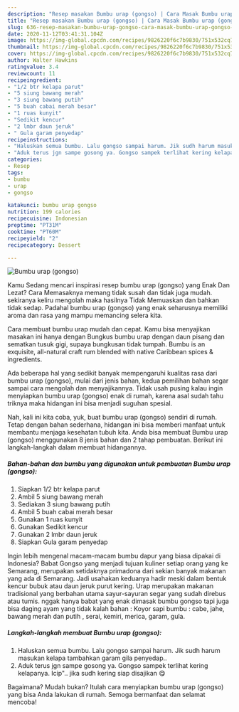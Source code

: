 ```yaml
---
description: "Resep masakan Bumbu urap (gongso) | Cara Masak Bumbu urap (gongso) Yang Lezat Sekali"
title: "Resep masakan Bumbu urap (gongso) | Cara Masak Bumbu urap (gongso) Yang Lezat Sekali"
slug: 636-resep-masakan-bumbu-urap-gongso-cara-masak-bumbu-urap-gongso-yang-lezat-sekali
date: 2020-11-12T03:41:31.104Z
image: https://img-global.cpcdn.com/recipes/9826220f6c7b9830/751x532cq70/bumbu-urap-gongso-foto-resep-utama.jpg
thumbnail: https://img-global.cpcdn.com/recipes/9826220f6c7b9830/751x532cq70/bumbu-urap-gongso-foto-resep-utama.jpg
cover: https://img-global.cpcdn.com/recipes/9826220f6c7b9830/751x532cq70/bumbu-urap-gongso-foto-resep-utama.jpg
author: Walter Hawkins
ratingvalue: 3.4
reviewcount: 11
recipeingredient:
- "1/2 btr kelapa parut"
- "5 siung bawang merah"
- "3 siung bawang putih"
- "5 buah cabai merah besar"
- "1 ruas kunyit"
- "Sedikit kencur"
- "2 lmbr daun jeruk"
- " Gula garam penyedap"
recipeinstructions:
- "Haluskan semua bumbu. Lalu gongso sampai harum. Jik sudh harum masukan kelapa tambahkan garam gila penyedap.."
- "Aduk terus jgn sampe gosong ya. Gongso sampek terlihat kering kelapanya. Icip&#34;.. jika sudh kering siap disajikan 😋"
categories:
- Resep
tags:
- bumbu
- urap
- gongso

katakunci: bumbu urap gongso 
nutrition: 199 calories
recipecuisine: Indonesian
preptime: "PT31M"
cooktime: "PT60M"
recipeyield: "2"
recipecategory: Dessert

---
```



![Bumbu urap (gongso)](https://img-global.cpcdn.com/recipes/9826220f6c7b9830/751x532cq70/bumbu-urap-gongso-foto-resep-utama.jpg)

Kamu Sedang mencari inspirasi resep bumbu urap (gongso) yang Enak Dan Lezat? Cara Memasaknya memang tidak susah dan tidak juga mudah. sekiranya keliru mengolah maka hasilnya Tidak Memuaskan dan bahkan tidak sedap. Padahal bumbu urap (gongso) yang enak seharusnya memiliki aroma dan rasa yang mampu memancing selera kita.

Cara membuat bumbu urap mudah dan cepat. Kamu bisa menyajikan masakan ini hanya dengan Bungkus bumbu urap dengan daun pisang dan sematkan tusuk gigi, supaya bungkusan tidak tumpah. Bumbu is an exquisite, all-natural craft rum blended with native Caribbean spices &amp; ingredients.

Ada beberapa hal yang sedikit banyak mempengaruhi kualitas rasa dari bumbu urap (gongso), mulai dari jenis bahan, kedua pemilihan bahan segar sampai cara mengolah dan menyajikannya. Tidak usah pusing kalau ingin menyiapkan bumbu urap (gongso) enak di rumah, karena asal sudah tahu triknya maka hidangan ini bisa menjadi suguhan spesial.


Nah, kali ini kita coba, yuk, buat bumbu urap (gongso) sendiri di rumah. Tetap dengan bahan sederhana, hidangan ini bisa memberi manfaat untuk membantu menjaga kesehatan tubuh kita. Anda bisa membuat Bumbu urap (gongso) menggunakan 8 jenis bahan dan 2 tahap pembuatan. Berikut ini langkah-langkah dalam membuat hidangannya.

<!--inarticleads1-->

##### Bahan-bahan dan bumbu yang digunakan untuk pembuatan Bumbu urap (gongso):

1. Siapkan 1/2 btr kelapa parut
1. Ambil 5 siung bawang merah
1. Sediakan 3 siung bawang putih
1. Ambil 5 buah cabai merah besar
1. Gunakan 1 ruas kunyit
1. Gunakan Sedikit kencur
1. Gunakan 2 lmbr daun jeruk
1. Siapkan  Gula garam penyedap


Ingin lebih mengenal macam-macam bumbu dapur yang biasa dipakai di Indonesia? Babat Gongso yang menjadi tujuan kuliner setiap orang yang ke Semarang, merupakan setidaknya primadona dari sekian banyak makanan yang ada di Semarang. Jadi usahakan keduanya hadir meski dalam bentuk kencur bubuk atau daun jeruk purut kering. Urap merupakan makanan tradisional yang berbahan utama sayur-sayuran segar yang sudah direbus atau tumis. nggak hanya babat yang enak dimasak bumbu gongso tapi juga bisa daging ayam yang tidak kalah bahan : Koyor sapi bumbu : cabe, jahe, bawang merah dan putih , serai, kemiri, merica, garam, gula. 

<!--inarticleads2-->

##### Langkah-langkah membuat Bumbu urap (gongso):

1. Haluskan semua bumbu. Lalu gongso sampai harum. Jik sudh harum masukan kelapa tambahkan garam gila penyedap..
1. Aduk terus jgn sampe gosong ya. Gongso sampek terlihat kering kelapanya. Icip&#34;.. jika sudh kering siap disajikan 😋




Bagaimana? Mudah bukan? Itulah cara menyiapkan bumbu urap (gongso) yang bisa Anda lakukan di rumah. Semoga bermanfaat dan selamat mencoba!

